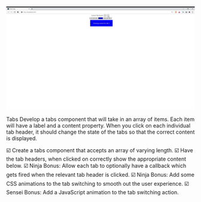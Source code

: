 [![preview](static/preview.jpg)](https://youtu.be/cbyLNhLM9ZI)

Tabs
Develop a tabs component that will take in an array of items. Each item will have a label and a content property. When you click on each individual tab header, it should change the state of the tabs so that the correct content is displayed.

☑️ Create a tabs component that accepts an array of varying length.
☑️ Have the tab headers, when clicked on correctly show the appropriate content below.
☑️ Ninja Bonus: Allow each tab to optionally have a callback which gets fired when the relevant tab header is clicked.
☑️ Ninja Bonus: Add some CSS animations to the tab switching to smooth out the user experience.
☑️ Sensei Bonus: Add a JavaScript animation to the tab switching action.